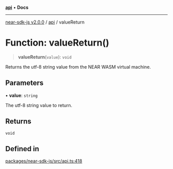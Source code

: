 [**api**](../README.md) • **Docs**

***

[near-sdk-js v2.0.0](../../packages.md) / [api](../README.md) / valueReturn

# Function: valueReturn()

> **valueReturn**(`value`): `void`

Returns the utf-8 string value from the NEAR WASM virtual machine.

## Parameters

• **value**: `string`

The utf-8 string value to return.

## Returns

`void`

## Defined in

[packages/near-sdk-js/src/api.ts:418](https://github.com/LimeChain/near-sdk-js/blob/5530eb605b430589e35fde22ec4943fa536f58d1/packages/near-sdk-js/src/api.ts#L418)
